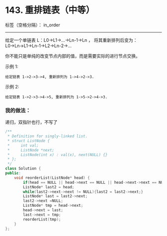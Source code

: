 ﻿# 143. 重排链表（中等）

标签（空格分隔）： in_order

---
给定一个单链表 L：L0→L1→…→Ln-1→Ln ，
将其重新排列后变为： L0→Ln→L1→Ln-1→L2→Ln-2→…

你不能只是单纯的改变节点内部的值，而是需要实际的进行节点交换。

示例 1:

    给定链表 1->2->3->4, 重新排列为 1->4->2->3.

示例 2:

    给定链表 1->2->3->4->5, 重新排列为 1->5->2->4->3.


### 我的做法：  
递归，双指针也行，不写了
```C++
/**
 * Definition for singly-linked list.
 * struct ListNode {
 *     int val;
 *     ListNode *next;
 *     ListNode(int x) : val(x), next(NULL) {}
 * };
 */
class Solution {
public:
    void reorderList(ListNode* head) {
        if(head == NULL || head->next == NULL || head->next->next == NULL){return;}
        ListNode* last2 = head;
        while(last2->next->next != NULL){last2 = last2->next;}
        ListNode* last = last2->next;
        last2->next =NULL;
        ListNode* tmp = head->next;
        head->next = last;
        last->next = tmp;
        reorderList(tmp);
    }
};
```
